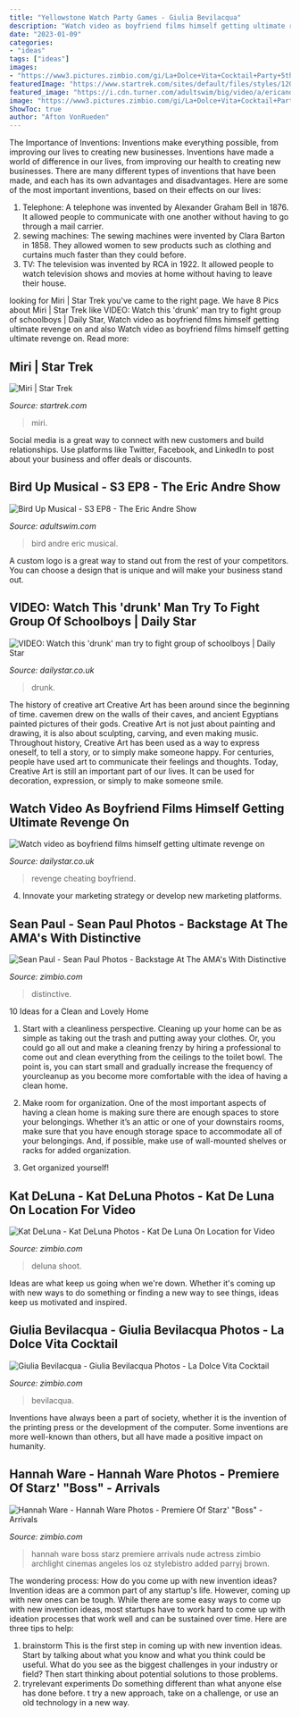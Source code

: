 ```yaml
---
title: "Yellowstone Watch Party Games - Giulia Bevilacqua"
description: "Watch video as boyfriend films himself getting ultimate revenge on"
date: "2023-01-09"
categories:
- "ideas"
tags: ["ideas"]
images:
- "https://www3.pictures.zimbio.com/gi/La+Dolce+Vita+Cocktail+Party+5th+International+XlqPZ3ZtO8Zx.jpg"
featuredImage: "https://www.startrek.com/sites/default/files/styles/1200x628/public/images/2019-07/242c100dc94f871b6d7215b868a875f8.jpg?itok=A1HNbFAA"
featured_image: "https://i.cdn.turner.com/adultswim/big/video/a/ericandre_ep308_004_Bird_UP_Musical.jpg"
image: "https://www3.pictures.zimbio.com/gi/La+Dolce+Vita+Cocktail+Party+5th+International+XlqPZ3ZtO8Zx.jpg"
ShowToc: true
author: "Afton VonRueden"
---
```



The Importance of Inventions: Inventions make everything possible, from improving our lives to creating new businesses.
Inventions have made a world of difference in our lives, from improving our health to creating new businesses. There are many different types of inventions that have been made, and each has its own advantages and disadvantages. Here are some of the most important inventions, based on their effects on our lives:
1. Telephone: A telephone was invented by Alexander Graham Bell in 1876. It allowed people to communicate with one another without having to go through a mail carrier. 
2. sewing machines: The sewing machines were invented by Clara Barton in 1858. They allowed women to sew products such as clothing and curtains much faster than they could before. 
3. TV: The television was invented by RCA in 1922. It allowed people to watch television shows and movies at home without having to leave their house. 

	

		
looking for Miri | Star Trek you've came to the right page. We have 8 Pics about Miri | Star Trek like VIDEO: Watch this &#039;drunk&#039; man try to fight group of schoolboys | Daily Star, Watch video as boyfriend films himself getting ultimate revenge on and also Watch video as boyfriend films himself getting ultimate revenge on. Read more:
		
    
## Miri | Star Trek

<img loading=lazy src="https://www.startrek.com/sites/default/files/styles/1200x628/public/images/2019-07/242c100dc94f871b6d7215b868a875f8.jpg?itok=A1HNbFAA" onerror="this.onerror=null;this.src='https://tse1.mm.bing.net/th?id=OIP.Zu-k4ZA41HATK3OtNN8WbQHaD4&amp;pid=15.1';" alt="Miri | Star Trek">

_Source: startrek.com_

>miri. 

	

Social media is a great way to connect with new customers and build relationships. Use platforms like Twitter, Facebook, and LinkedIn to post about your business and offer deals or discounts.

    
## Bird Up Musical - S3 EP8 - The Eric Andre Show

<img loading=lazy src="https://i.cdn.turner.com/adultswim/big/video/a/ericandre_ep308_004_Bird_UP_Musical.jpg" onerror="this.onerror=null;this.src='https://tse1.mm.bing.net/th?id=OIP.h-k6yK3iS-8FliATiyLu-AHaEK&amp;pid=15.1';" alt="Bird Up Musical - S3 EP8 - The Eric Andre Show">

_Source: adultswim.com_

>bird andre eric musical. 

	

A custom logo is a great way to stand out from the rest of your competitors. You can choose a design that is unique and will make your business stand out.

    
## VIDEO: Watch This &#039;drunk&#039; Man Try To Fight Group Of Schoolboys | Daily Star

<img loading=lazy src="https://cdn.images.dailystar.co.uk/dynamic/1/photos/129000/936x622/200129.jpg" onerror="this.onerror=null;this.src='https://tse4.mm.bing.net/th?id=OIP.INKV9X18oPyz6l5lM5iKUAHaE6&amp;pid=15.1';" alt="VIDEO: Watch this &#039;drunk&#039; man try to fight group of schoolboys | Daily Star">

_Source: dailystar.co.uk_

>drunk. 

	

The history of creative art
Creative Art has been around since the beginning of time. cavemen drew on the walls of their caves, and ancient Egyptians painted pictures of their gods. Creative Art is not just about painting and drawing, it is also about sculpting, carving, and even making music.
Throughout history, Creative Art has been used as a way to express oneself, to tell a story, or to simply make someone happy. For centuries, people have used art to communicate their feelings and thoughts. Today, Creative Art is still an important part of our lives. It can be used for decoration, expression, or simply to make someone smile.

    
## Watch Video As Boyfriend Films Himself Getting Ultimate Revenge On

<img loading=lazy src="https://cdn.images.dailystar.co.uk/dynamic/1/photos/843000/936x622/345843.jpg" onerror="this.onerror=null;this.src='https://tse4.mm.bing.net/th?id=OIP.mquG1J2No7JtWLZMeH2JOwHaE6&amp;pid=15.1';" alt="Watch video as boyfriend films himself getting ultimate revenge on">

_Source: dailystar.co.uk_

>revenge cheating boyfriend. 

	

4. Innovate your marketing strategy or develop new marketing platforms.

    
## Sean Paul - Sean Paul Photos - Backstage At The AMA&#039;s With Distinctive

<img loading=lazy src="https://www1.pictures.gi.zimbio.com/Backstage+AMA+Distinctive+Assets+Day+3+Fy7X8v6SAZox.jpg" onerror="this.onerror=null;this.src='https://tse4.mm.bing.net/th?id=OIP.ojp7rfTRAkUfFvrbBI9LXAHaLP&amp;pid=15.1';" alt="Sean Paul - Sean Paul Photos - Backstage At The AMA&#039;s With Distinctive">

_Source: zimbio.com_

>distinctive. 

	

10 Ideas for a Clean and Lovely Home
1. Start with a cleanliness perspective. Cleaning up your home can be as simple as taking out the trash and putting away your clothes. Or, you could go all out and make a cleaning frenzy by hiring a professional to come out and clean everything from the ceilings to the toilet bowl. The point is, you can start small and gradually increase the frequency of yourcleanup as you become more comfortable with the idea of having a clean home.
2. Make room for organization. One of the most important aspects of having a clean home is making sure there are enough spaces to store your belongings. Whether it’s an attic or one of your downstairs rooms, make sure that you have enough storage space to accommodate all of your belongings. And, if possible, make use of wall-mounted shelves or racks for added organization.

3. Get organized yourself!

    
## Kat DeLuna - Kat DeLuna Photos - Kat De Luna On Location For Video

<img loading=lazy src="https://www4.pictures.zimbio.com/gi/Kat+De+Luna+Location+Video+Shoot+Party+O+Clock+Ll9Gj89nRozx.jpg" onerror="this.onerror=null;this.src='https://tse2.mm.bing.net/th?id=OIP.YJo-NdYeTWagNcUoE4xcmAHaLf&amp;pid=15.1';" alt="Kat DeLuna - Kat DeLuna Photos - Kat De Luna On Location for Video">

_Source: zimbio.com_

>deluna shoot. 

	

Ideas are what keep us going when we're down. Whether it's coming up with new ways to do something or finding a new way to see things, ideas keep us motivated and inspired.

    
## Giulia Bevilacqua - Giulia Bevilacqua Photos - La Dolce Vita Cocktail

<img loading=lazy src="https://www3.pictures.zimbio.com/gi/La+Dolce+Vita+Cocktail+Party+5th+International+XlqPZ3ZtO8Zx.jpg" onerror="this.onerror=null;this.src='https://tse2.mm.bing.net/th?id=OIP.IKvzUoHKZGcHE7aZzSUeawHaLG&amp;pid=15.1';" alt="Giulia Bevilacqua - Giulia Bevilacqua Photos - La Dolce Vita Cocktail">

_Source: zimbio.com_

>bevilacqua. 

	

Inventions have always been a part of society, whether it is the invention of the printing press or the development of the computer. Some inventions are more well-known than others, but all have made a positive impact on humanity.

    
## Hannah Ware - Hannah Ware Photos - Premiere Of Starz&#039; &quot;Boss&quot; - Arrivals

<img loading=lazy src="https://www1.pictures.zimbio.com/gi/Premiere+Starz+Boss+Arrivals+OZ--LexTJeJx.jpg" onerror="this.onerror=null;this.src='https://tse3.mm.bing.net/th?id=OIP.0TZ-1tEW4J0R2E8J-SC-4QHaMk&amp;pid=15.1';" alt="Hannah Ware - Hannah Ware Photos - Premiere Of Starz&#039; &quot;Boss&quot; - Arrivals">

_Source: zimbio.com_

>hannah ware boss starz premiere arrivals nude actress zimbio archlight cinemas angeles los oz stylebistro added parryj brown. 

	

The wondering process: How do you come up with new invention ideas?
Invention ideas are a common part of any startup's life. However, coming up with new ones can be tough. While there are some easy ways to come up with new invention ideas, most startups have to work hard to come up with ideation processes that work well and can be sustained over time. Here are three tips to help:
1) brainstorm
This is the first step in coming up with new invention ideas. Start by talking about what you know and what you think could be useful. What do you see as the biggest challenges in your industry or field? Then start thinking about potential solutions to those problems.
2) tryrelevant experiments
Do something different than what anyone else has done before. t try a new approach, take on a challenge, or use an old technology in a new way.


